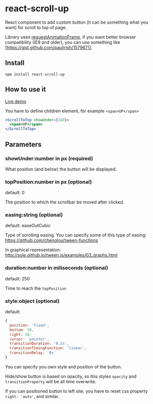 # react-scroll-up
React component to add custom button (it can be something what you want) for scroll to top of page.

Library uses [requestAnimationFrame](https://developer.mozilla.org/en-US/docs/Web/API/window/requestAnimationFrame),
if you want better browser compatibility (IE9 and older), you can use something like  [https://gist.github.com/paulirish/1579671].


## Install

```npm
npm install react-scroll-up
```

## How to use it

[Live demo](http://milosjanda.github.io/react-scroll-up/)

You have to define children element, for example `<span>UP</span>`

```jsx
<ScrollToTop showUnder={160}>
  <span>UP</span>
</ScrollToTop>
```

## Parameters

### showUnder:number in px (required) 

What position (and below) the button will be displayed.

### topPosition:number in px (optional)

default: 0

The position to which the scrollbar be moved after clicked.

### easing:string (optional)

default: easeOutCubic

Type of scrolling easing. You can specify some of this type of easing: https://github.com/chenglou/tween-functions

In graphical representation: http://sole.github.io/tween.js/examples/03_graphs.html

### duration:number in miliseconds (optional)

default: 250

Time to reach the `topPosition`

### style:object (optional)

default:  

```javascript
{
  position: 'fixed',
  bottom: 50,
  right: 30,
  cursor: 'pointer',
  transitionDuration: '0.2s',
  transitionTimingFunction: 'linear',
  transitionDelay: '0s'
}
```

You can specify you own style and position of the button.

Hide/show button is based on opacity, so this styles `opacity` and `transitionProperty` will be all time overwrite.

If you can positioned button to left site, you have to reset css property `right: 'auto'`, and similar.

